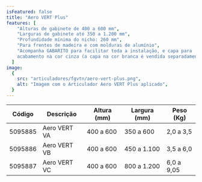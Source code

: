```yaml
---
isFeatured: false
title: "Aero VERT Plus"
features: [
    "Alturas de gabinete de 400 a 600 mm",
    "Larguras de gabinete até 350 a 1.200 mm",
    "Profundidade mínima do nicho: 260 mm",
    "Para frentes de madeira e com molduras de alumínio",
    "Acompanha GABARITO para facilitar toda a instalação, e capa para
    acabamento na cor cinza (a capa na cor branca é vendida separadamente)",
  ]
image:
  {
    src: "articuladores/fgvtn/aero-vert-plus.png",
    alt: "Imagem com o Articulador Aero VERT Plus aplicado",
  }
---
```


<table>
  <thead>
    <tr>
      <th>Código</th>
      <th>Descrição</th>
      <th>Altura (mm)</th>
      <th>Largura (mm)</th>
      <th>Peso (Kg)</th>
    </tr>
  </thead>
  <tbody>
    <tr>
      <td>5095885</td>
      <td>Aero VERT VA</td>
      <td>400 a 600</td>
      <td>350 a 600</td>
      <td>2,0 a 3,5</td>
    </tr>
    <tr>
      <td>5095886</td>
      <td>Aero VERT VB</td>
      <td>400 a 600</td>
      <td>450 a 1.100</td>
      <td>3,5 a 6,0</td>
    </tr>
    <tr>
      <td>5095887</td>
      <td>Aero VERT VC</td>
      <td>400 a 600</td>
      <td>800 a 1.200</td>
      <td>6,0 a 9,05</td>
    </tr>
  </tbody>
</table>
